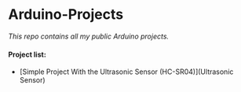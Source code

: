 # Arduino-Projects
_This repo contains all my public Arduino projects._



#### Project list:

- [Simple Project With the Ultrasonic Sensor (HC-SR04)](Ultrasonic Sensor)

